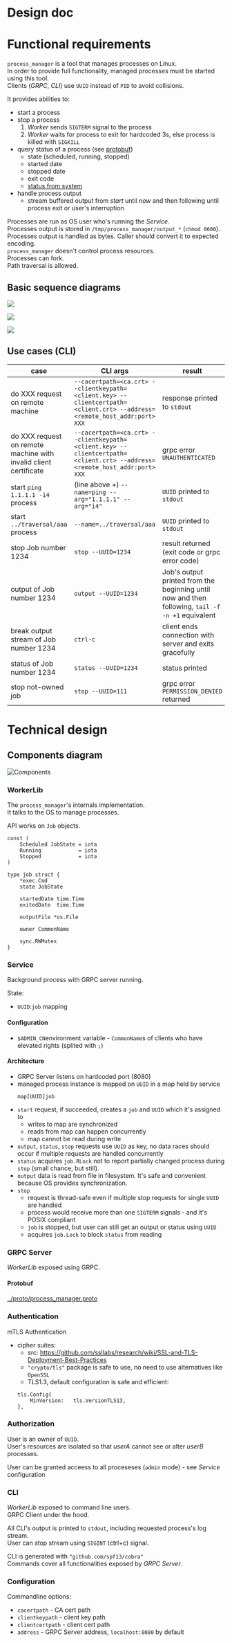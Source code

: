 Design doc
========================

# Functional requirements
`process_manager` is a tool that manages processes on Linux.\
In order to provide full functionality, managed processes must be started using this tool.\
Clients (_GRPC_, _CLI_) use `UUID` instead of `PID` to avoid collisions.

It provides abilities to:
* start a process
* stop a process
    1. _Worker_ sends `SIGTERM` signal to the process
    2. _Worker_ waits for process to exit for hardcoded 3s, else process is killed with `SIGKILL`
* query status of a process (see [protobuf](../proto/process_manager.proto))
    * state (scheduled, running, stopped)
    * started date
    * stopped date
    * exit code
    * [status from system](https://golang.org/pkg/syscall/#WaitStatus)
* handle process output
    * stream buffered output from _start_ until _now_ and then following until process exit or user's interruption 

Processes are run as OS user who's running the _Service_.\
Processes output is stored in `/tmp/process_manager/output_*` (`chmod 0600`).\
Processes output is handled as bytes. Caller should convert it to expected encoding.\
`process_manager` doesn't control process resources. \
Processes can fork.\
Path traversal is allowed.

## Basic sequence diagrams
![](drawings/start.png) 

![](drawings/stop.png)

![](drawings/output.png)

## Use cases (CLI)
| case | CLI args | result |
| --- | --- | --- |
| do XXX request on remote machine | `--cacertpath=<ca.crt> --clientkeypath=<client.key> --clientcertpath=<client.crt> --address=<remote_host_addr:port> XXX` | response printed to `stdout` |
| do XXX request on remote machine with invalid client certificate | `--cacertpath=<ca.crt> --clientkeypath=<client.key> --clientcertpath=<client.crt> --address=<remote_host_addr:port> XXX` | grpc error `UNAUTHENTICATED` |
| start `ping 1.1.1.1 -i4` process | (line above +) `--name=ping --arg="1.1.1.1" --arg="i4"` | `UUID` printed to `stdout` |
| start `../traversal/aaa` process | `--name=../traversal/aaa` | `UUID` printed to `stdout` |
| stop Job number 1234 | `stop --UUID=1234` | result returned (exit code or grpc error code) |
| output of Job number 1234 | `output --UUID=1234` | Job's output printed from the beginning until now and then following, `tail -f -n +1` equivalent |
| break output stream of Job number 1234 | `ctrl-c` | client ends connection with server and exits gracefully |
| status of Job number 1234 | `status --UUID=1234` | status printed |
| stop not-owned job | `stop --UUID=111` | grpc error `PERMISSION_DENIED` returned |

# Technical design
## Components diagram

![Components](drawings/components.png)

### WorkerLib
The `process_manager`'s internals implementation. \
It talks to the OS to manage processes.

API works on `Job` objects.

```golang
const (
	Scheduled JobState = iota
	Running            = iota
	Stopped            = iota
)

type job struct {
	*exec.Cmd
	state JobState

	startedDate time.Time
	exitedDate  time.Time

	outputFile *os.File
	
	owner CommonName
	
	sync.RWMutex
}
```

### Service
Background process with GRPC server running.

State:
- `UUID`:`job` mapping

#### Configuration
- `$ADMIN_CN`environment variable - `CommonName`s of clients who have elevated rights (splited with `;`)
#### Architecture
- GRPC Server listens on hardcoded port (8080)
- managed process instance is mapped on `UUID` in a map held by service
  ```golang
  map[UUID]job
  ```
- `start` request, if succeeded, creates a `job` and `UUID` which it's assigned to
  - writes to map are synchronized
  - reads from map can happen concurrently
  - map cannot be read during write
- `output`, `status`, `stop` requests use `UUID` as key, no data races should occur if multiple requests are handled concurrently
- `status` acquires `job.RLock` not to report partially changed process during `stop` (small chance, but still).
- `output` data is read from file in filesystem. It's safe and convenient because OS provides synchronization. 
- `stop` 
  - request is thread-safe even if multiple stop requests for single `UUID` are handled
  - process would receive more than one `SIGTERM` signals - and it's POSIX compliant
  - `job` is stopped, but user can still get an output or status using `UUID`
  - acquires `job.Lock` to block `status` from reading

### GRPC Server
_WorkerLib_ exposed using GRPC.
#### Protobuf
[../proto/process_manager.proto](../proto/process_manager.proto)
### Authentication
mTLS Authentication
- cipher suites:
    - src: https://github.com/ssllabs/research/wiki/SSL-and-TLS-Deployment-Best-Practices
    - `"crypto/tls"` package is safe to use, no need to use alternatives like `OpenSSL`
    - TLS1.3, default configuration is safe and efficient:
  ```golang
  tls.Config{
      MinVersion:   tls.VersionTLS13,
  },
  ```
### Authorization
User is an owner of `UUID`.\
User's resources are isolated so that _userA_ cannot see or alter _userB_ processes.

User can be granted acceess to all proceseses (`admin` mode) - see _Service_ configuration
### CLI
_WorkerLib_ exposed to command line users.\
GRPC Client under the hood.

All CLI's output is printed to `stdout`, including requested process's log stream.\
User can stop stream using `SIGINT` (ctrl+c) signal.

CLI is generated with `"github.com/spf13/cobra"`\
Commands cover all functionalities exposed by _GRPC Server_.

### Configuration
Commandline options:
- `cacertpath` - CA cert path
- `clientkeypath` - client key path
- `clientcertpath` - client cert path
- `address` - GRPC Server address, `localhost:8080` by default
